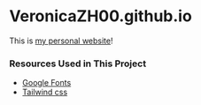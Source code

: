 # VeronicaZH00.github.io
This is [my personal website](VeronicaZH00.github.io)!

### Resources Used in This Project

- [Google Fonts](https://fonts.google.com/) <br />
- [Tailwind css](https://tailwindcss.com/) <br />

